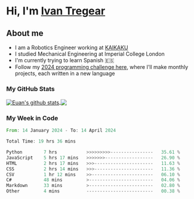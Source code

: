 # Hi, I'm [Ivan Tregear](https://www.linkedin.com/in/ivantregear/)

## About me

* I am a Robotics Engineer working at [KAIKAKU](https://github.com/KAIKAKU-AI)
* I studied Mechanical Engineering at Imperial College London
* I'm currently trying to learn Spanish :es:
* Follow my [2024 programming challenge here](https://github.com/ITregear?tab=repositories), where I'll make monthly projects, each written in a new language


### My GitHub Stats

<a href="#my-github-stats">
  <img align="center" src="https://github-readme-stats.vercel.app/api?username=itregear&count_private=true&show_icons=true&include_all_commits=true&theme=material-palenight" alt="Euan's github stats" />
</a>

<a href="#my-github-stats">
  <img align="center" src="https://github-readme-stats.vercel.app/api/top-langs/?username=itregear&layout=compact&theme=material-palenight" />
</a>

### My Week in Code
<!--START_SECTION:waka-->

```rust
From: 14 January 2024 - To: 14 April 2024

Total Time: 19 hrs 36 mins

Python        7 hrs           >>>>>>>>>----------------   35.61 %
JavaScript    5 hrs 17 mins   >>>>>>>------------------   26.90 %
HTML          2 hrs 17 mins   >>>----------------------   11.63 %
CSS           2 hrs 14 mins   >>>----------------------   11.36 %
CSV           1 hr 12 mins    >>-----------------------   06.10 %
C#            48 mins         >------------------------   04.06 %
Markdown      33 mins         >------------------------   02.80 %
Other         4 mins          -------------------------   00.38 %
```

<!--END_SECTION:waka-->
